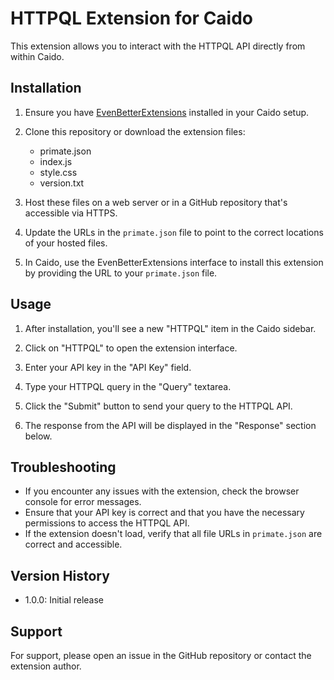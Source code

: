 # HTTPQL Extension for Caido

This extension allows you to interact with the HTTPQL API directly from within Caido.

## Installation

1. Ensure you have [EvenBetterExtensions](https://github.com/bebiksior/EvenBetterExtensions) installed in your Caido setup.

2. Clone this repository or download the extension files:
   - primate.json
   - index.js
   - style.css
   - version.txt

3. Host these files on a web server or in a GitHub repository that's accessible via HTTPS.

4. Update the URLs in the `primate.json` file to point to the correct locations of your hosted files.

5. In Caido, use the EvenBetterExtensions interface to install this extension by providing the URL to your `primate.json` file.

## Usage

1. After installation, you'll see a new "HTTPQL" item in the Caido sidebar.

2. Click on "HTTPQL" to open the extension interface.

3. Enter your API key in the "API Key" field.

4. Type your HTTPQL query in the "Query" textarea.

5. Click the "Submit" button to send your query to the HTTPQL API.

6. The response from the API will be displayed in the "Response" section below.

## Troubleshooting

- If you encounter any issues with the extension, check the browser console for error messages.
- Ensure that your API key is correct and that you have the necessary permissions to access the HTTPQL API.
- If the extension doesn't load, verify that all file URLs in `primate.json` are correct and accessible.

## Version History

- 1.0.0: Initial release

## Support

For support, please open an issue in the GitHub repository or contact the extension author.